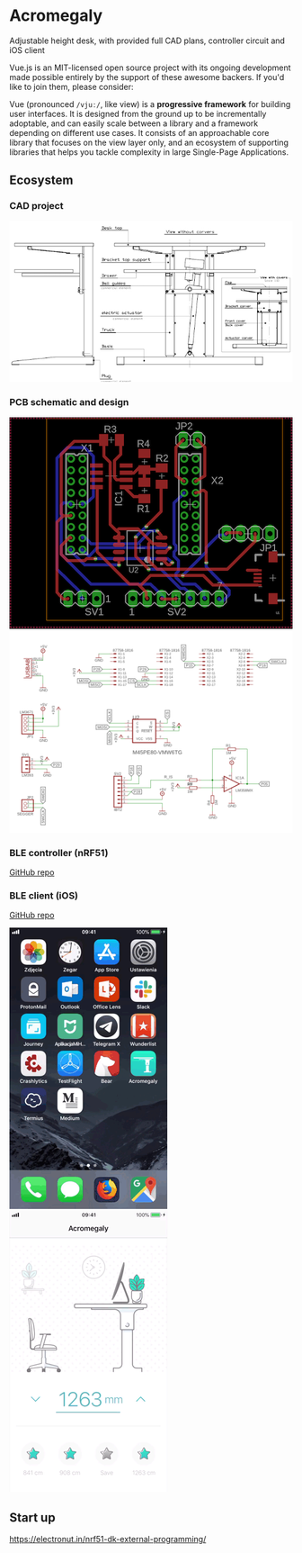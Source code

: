 # Acromegaly

Adjustable height desk, with provided full CAD plans, controller circuit and iOS client

Vue.js is an MIT-licensed open source project with its ongoing development made possible entirely by the support of these awesome backers. If you'd like to join them, please consider:

Vue (pronounced `/vjuː/`, like view) is a **progressive framework** for building user interfaces. It is designed from the ground up to be incrementally adoptable, and can easily scale between a library and a framework depending on different use cases. It consists of an approachable core library that focuses on the view layer only, and an ecosystem of supporting libraries that helps you tackle complexity in large Single-Page Applications.


## Ecosystem



### CAD project

![CAD project](https://raw.githubusercontent.com/antrov/acromegaly/master/docs/cad.jpg)

### PCB schematic and design

![PCB Design](https://raw.githubusercontent.com/antrov/acromegaly/master/docs/pcb.png)![Schematic](https://raw.githubusercontent.com/antrov/acromegaly/master/docs/schematic.png)

### BLE controller (nRF51)

[GitHub repo](https://github.com/antrov/acromegaly-nrf51)

### BLE client (iOS)

[GitHub repo](https://github.com/antrov/acromegaly-ios)

![iOS Client App](https://raw.githubusercontent.com/antrov/acromegaly-ios/master/docs/height.gif) ![iOS Client App](https://raw.githubusercontent.com/antrov/acromegaly-ios/master/docs/favs.gif)


## Start up



https://electronut.in/nrf51-dk-external-programming/